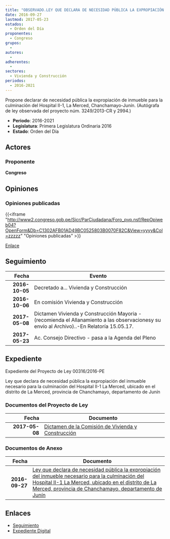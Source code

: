 ```yaml
---
title: "OBSERVADO.LEY QUE DECLARA DE NECESIDAD PÚBLICA LA EXPROPIACIÓN DEL INMUEBLE NECESARIO PARA LA CULMINACIÓN DEL HOSPITAL II-I LA MERCED, UBICADO EN EL DISTRITO DE LA MERCED, PROVINCIA DE CHANCHAMAYO, DEPARTAMENTO DE JUNÍN"
date: 2016-09-27
lastmod: 2017-05-23
estados: 
  - Orden del Día
proponentes: 
  - Congreso
grupos: 
  - 
autores: 
  - 
adherentes: 
  - 
sectores: 
  - Vivienda y Construcción
periodos: 
  - 2016-2021
---
```


Propone declarar de necesidad pública la expropiación de inmueble para la culminación del Hospital II-1, La Merced, Chanchamayo-Junín. (Autógrafa de ley observada del proyecto núm. 3249/2013-CR y 2994.)

- **Periodo**: 2016-2021
- **Legislatura**: Primera Legislatura Ordinaria 2016
- **Estado**: Orden del Día

## Actores

### Proponente

**Congreso**


## Opiniones

### Opiniones publicadas

{{<iframe "http://www2.congreso.gob.pe/Sicr/ParCiudadana/Foro_pvp.nsf/RepOpiweb04?OpenForm&Db=C1302AFB01AD49BC0525803B0070F82C&View=yyyy&Col=zzzzz" "Opiniones publicadas" >}}

[Enlace](http://www2.congreso.gob.pe/Sicr/ParCiudadana/Foro_pvp.nsf/RepOpiweb04?OpenForm&Db=C1302AFB01AD49BC0525803B0070F82C&View=yyyy&Col=zzzzz)

## Seguimiento

| Fecha | Evento |
|------:|--------|
| **2016-10-05** | Decretado a... Vivienda y Construcción|
| **2016-10-06** | En comisión Vivienda y Construcción|
| **2017-05-08** | Dictamen Vivienda y Construcción Mayoria - (recomienda el Allanamiento a las observacionesy su envío al Archivo)..-En Relatoría 15.05.17.|
| **2017-05-23** | Ac. Consejo Directivo - pasa a la Agenda del Pleno|


## Expediente

Expediente del Proyecto de Ley 00316/2016-PE

Ley que declara de necesidad pública la expropiación del inmueble necesario para la culminación del Hospital II-1 La Merced, ubicado en el distrito de La Merced, provincia de Chanchamayo, departamento de Junín


### Documentos del Proyecto de Ley

| Fecha | Documento |
|------:|--------|
| **2017-05-08** | [Dictamen de la Comisión de Vivienda y Construcción](http://www.leyes.congreso.gob.pe/Documentos/2016_2021/Dictamenes/Proyectos_de_Ley/00316DC24MAY20170508.pdf) |

### Documentos de Anexo

| Fecha | Documento |
|------:|--------|
| **2016-09-27** | [Ley que declara de necesidad pública la expropiación del inmueble necesario para la culminación del Hospital II-1 La Merced, ubicado en el distrito de La Merced, provincia de Chanchamayo, departamento de Junín](http://www.leyes.congreso.gob.pe/Documentos/2016_2021/Proyectos_de_Ley_y_de_Resoluciones_Legislativas/PL0031620160927..pdf) |

## Enlaces 

- [Seguimiento](http://www2.congreso.gob.pe/Sicr/TraDocEstProc/CLProLey2016.nsf/f7fff46988ca05b1052578e100829cc7/4731fd7d2fe1ff910525803b007952fd?OpenDocument)
- [Expediente Digital](http://www2.congreso.gob.pe/Sicr/TraDocEstProc/CLProLey2016.nsf/f7fff46988ca05b1052578e100829cc7/4731fd7d2fe1ff910525803b007952fd?OpenDocument&Click=05257FB7005EB655.eb71d0cf91d8294e05256cdf006b5706/$Body/0.1C6C)
